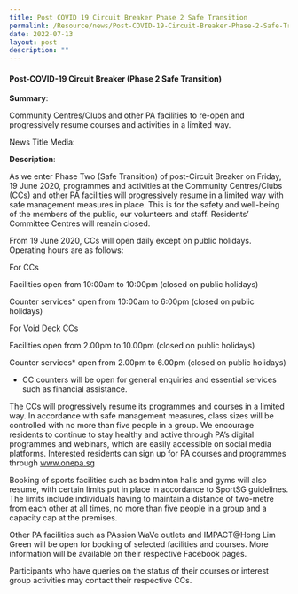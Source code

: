 ```yaml
---
title: Post COVID 19 Circuit Breaker Phase 2 Safe Transition
permalink: /Resource/news/Post-COVID-19-Circuit-Breaker-Phase-2-Safe-Transition
date: 2022-07-13
layout: post
description: ""
---
```

#### Post-COVID-19 Circuit Breaker (Phase 2 Safe Transition) 

**Summary**: 

Community Centres/Clubs and other PA facilities to re-open and progressively resume courses and activities in a limited way.   

News Title Media: 

 

**Description**: 

As we enter Phase Two (Safe Transition) of post-Circuit Breaker on Friday, 19 June 2020, programmes and activities at the Community Centres/Clubs (CCs) and other PA facilities will progressively resume in a limited way with safe management measures in place. This is for the safety and well-being of the members of the public, our volunteers and staff.  Residents’ Committee Centres will remain closed. 

 

From 19 June 2020, CCs will open daily except on public holidays. Operating hours are as follows: 

 

For CCs 

Facilities open from 10:00am to 10:00pm (closed on public holidays) 

Counter services* open from 10:00am to 6:00pm (closed on public holidays) 

 

For Void Deck CCs 

Facilities open from 2.00pm to 10.00pm (closed on public holidays) 

Counter services* open from 2.00pm to 6.00pm (closed on public holidays) 

 

* CC counters will be open for general enquiries and essential services such as financial assistance. 

 

The CCs will progressively resume its programmes and courses in a limited way. In accordance with safe management measures, class sizes will be controlled with no more than five people in a group. We encourage residents to continue to stay healthy and active through PA’s digital programmes and webinars, which are easily accessible on social media platforms. Interested residents can sign up for PA courses and programmes through www.onepa.sg  

 

Booking of sports facilities such as badminton halls and gyms will also resume, with certain limits put in place in accordance to SportSG guidelines. The limits include individuals having to maintain a distance of two-metre from each other at all times, no more than five people in a group and a capacity cap at the premises.  

 

Other PA facilities such as PAssion WaVe outlets and IMPACT@Hong Lim Green will be open for booking of selected facilities and courses. More information will be available on their respective Facebook pages. 

 

Participants who have queries on the status of their courses or interest group activities may contact their respective CCs.